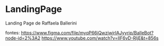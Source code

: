 # LandingPage
Landing Page de Raffaela Ballerini

fontes:
https://www.figma.com/file/myqP66iQwzjwjrIAJyyrip/BalleBot?node-id=2%3A2
https://www.youtube.com/watch?v=llF6vD-RljE&t=856s